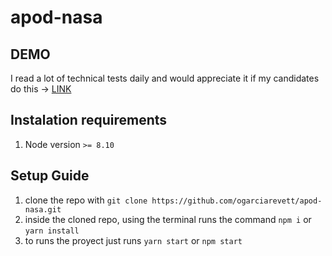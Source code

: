 # apod-nasa

## DEMO

I read a lot of technical tests daily and would appreciate it if my candidates do this -> [LINK](https://build-cdhyptxwex.now.sh/)

## Instalation requirements

1. Node version `>= 8.10`

## Setup Guide

1. clone the repo with `git clone https://github.com/ogarciarevett/apod-nasa.git`
2. inside the cloned repo, using the terminal runs the command `npm i` or `yarn install`
3. to runs the proyect just runs `yarn start` or `npm start`
